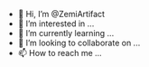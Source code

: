 - 👋 Hi, I’m @ZemiArtifact
- 👀 I’m interested in ...
- 🌱 I’m currently learning ...
- 💞️ I’m looking to collaborate on ...
- 📫 How to reach me ...

<!---
ZemiArtifact/ZemiArtifact is a ✨ special ✨ repository because its `README.md` (this file) appears on your GitHub profile.
You can click the Preview link to take a look at your changes.
--->
